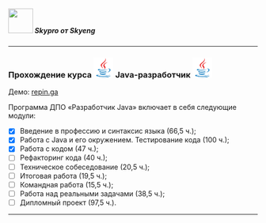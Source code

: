##### <img src="http://repin.ga/school/student/2/avatar/preview" width="50" height="50"/> Skypro от Skyeng
***



###  Прохождение курса <img src="https://github.com/devicons/devicon/blob/master/icons/java/java-original.svg" title="Java" alt="Java" width="40" height="40"/> Java-разработчик <img src="https://github.com/devicons/devicon/blob/master/icons/java/java-original.svg" title="Java" alt="Java" width="40" height="40"/>
Демо: [repin.ga](http://repin.ga)

Программа ДПО «Разработчик Java» включает в себя следующие модули:
* [x] Введение в профессию и синтаксис языка (66,5 ч.);
* [x] Работа с Java и его окружением. Тестирование кода (100 ч.);
* [x] Работа с кодом (47 ч.);
* [ ] Рефакторинг кода (40 ч.);
* [ ] Техническое собеседование (20,5 ч.);
* [ ] Итоговая работа (19,5 ч.);
* [ ] Командная работа (15,5 ч.);
* [ ] Работа над реальными задачами (38,5 ч.);
* [ ] Дипломный проект (97,5 ч.).
***
